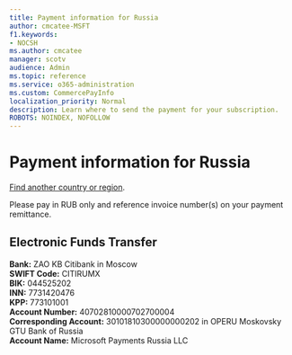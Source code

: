 ```yaml
---
title: Payment information for Russia
author: cmcatee-MSFT
f1.keywords:
- NOCSH
ms.author: cmcatee
manager: scotv
audience: Admin
ms.topic: reference
ms.service: o365-administration
ms.custom: CommercePayInfo
localization_priority: Normal
description: Learn where to send the payment for your subscription.
ROBOTS: NOINDEX, NOFOLLOW
---                                
```


# Payment information for Russia

[Find another country or region](../billing-and-payments/pay-for-your-subscription.md).

Please pay in RUB only and reference invoice number(s) on your payment remittance.

## Electronic Funds Transfer

**Bank:** ZAO KB Citibank in Moscow  
**SWIFT Code:** CITIRUMX  
**BIK:** 044525202  
**INN:** 7731420476  
**KPP:** 773101001  
**Account Number:** 40702810000702700004  
**Corresponding Account:** 30101810300000000202 in OPERU Moskovsky GTU Bank of Russia  
**Account Name:** Microsoft Payments Russia LLC